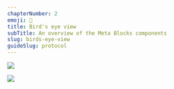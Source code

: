 ```yaml
---
chapterNumber: 2
emoji: 🦅
title: Bird's eye view
subTitle: An overview of the Meta Blocks components
slug: birds-eye-view
guideSlug: protocol
---
```

![](/img/content/guide-chapters/screenshot_2021-12-20_at_14.29.19.png)

![](/img/content/guide-chapters/screenshot_2021-12-20_at_14.30.04.png)